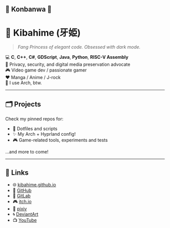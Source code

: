 ## 🌆 Konbanwa 👋

# ️🖤 Kibahime (牙姫)
> *Fang Princess of elegant code. Obsessed with dark mode.*

💻 **C**, **C++**, **C#**, **GDScript**, **Java**, **Python**, **RISC-V Assembly**  
🔐 Privacy, security, and digital media preservation advocate  
🎮 Video game dev / passionate gamer  
❤️ Manga / Anime / J-rock  
🐧 I use Arch, btw.

___

## 🗂️ Projects

Check my pinned repos for:
- 📁 Dotfiles and scripts
- ✨ My Arch + Hyprland config!
- 🎮 Game-related tools, experiments and tests

...and more to come!

___

## 🔗 Links

- 🌐 [kibahime.github.io](https://kibahime.github.io)
- 🐙 [GitHub](https://github.com/kibahime)
- 🦊 [GitLab](https://gitlab.com/kibahime)
- 🎮 [itch.io](https://kibahime.itch.io)
- 🎨 [pixiv](https://www.pixiv.net/en/users/120491570)
- 🌀 [DeviantArt](https://www.deviantart.com/realkibahime)
- 📺 [YouTube](https://youtube.com/@kibahime)

